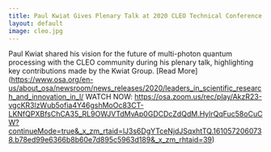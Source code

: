 ```yaml
---
title: Paul Kwiat Gives Plenary Talk at 2020 CLEO Technical Conference
layout: default
image: cleo.jpg
---
```


Paul Kwiat shared his vision for the future of multi-photon quantum processing with the CLEO community during his plenary talk, highlighting key contributions made by the Kwiat Group. [Read More](https://www.osa.org/en-us/about_osa/newsroom/news_releases/2020/leaders_in_scientific_research_and_innovation_in_l/ WATCH NOW: https://osa.zoom.us/rec/play/AkzR23-vgcKR3lzWub5ofia4Y46gshMoOc83CT-LKNfQPXBfsChCA35_RL9OWJVTdMvAp0GDCDcZdQdM.HylrQqFuc58oCuCW?continueMode=true&_x_zm_rtaid=lJ3s6DgYTceNjdJSqxhtTQ.1610572060738.b78ed99e6366b8b60e7d895c5963d189&_x_zm_rhtaid=39)

